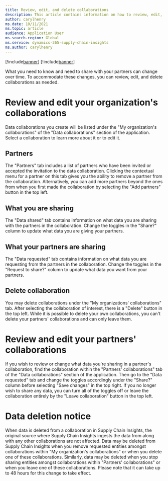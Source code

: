 ```yaml
---
title: Review, edit, and delete collaborations
description: This article contains information on how to review, edit, and delete data collborations within Supply Chain Insights.
author: carylhenry
ms.date: 10/11/2021
ms.topic: article
audience: Application User
ms.search.region: Global
ms.service: dynamics-365-supply-chain-insights
ms.author: carylhenry
---
```


[!include[banner](includes/banner.md)]
[!include[banner](includes/preview-banner.md)]

What you need to know and need to share with your partners can change over time. To accommodate these changes, you can review, edit, and delete collaborations as needed.

# Review and edit your organization's collaborations
Data collaborations you create will be listed under the "My organization's collaborations" of the  "Data collaborations" section of the application. Select a collaboration to learn more about it or to edit it.

## Partners
The "Partners" tab includes a list of partners who have been invited or accepted the invitation to the data collaboration. Clicking the contextual menu for a partner on this tab gives you the ability to remove a partner from the collaboration. Alternatively, you can add more partners beyond the ones from when you first made the collaboration by selecting the "Add partners" button in the top left.

## What you are sharing
The "Data shared" tab contains information on what data you are sharing with the partners in the collaboration. Change the toggles in the "Share?" column to update what data you are giving your partners.

## What your partners are sharing
The "Data requested" tab contains information on what data you are requesting from the partners in the collaboration. Change the toggles in the "Request to share?" column to update what data you want from your partners.

## Delete collaboration
You may delete collaborations under the "My organizations' collaborations" tab. After selecting the collaboration of interest, there is a "Delete" button in the top left. While it is possible to delete your own collaborations, you can't delete your partners' collaborations and can only leave them.

# Review and edit your partners' collaborations
If you wish to review or change what data you're sharing in a partner's collaboration, find the collaboration within the "Partners' collaborations" tab of the "Data collaborations" section of the application. Then go to the "Data requested" tab and change the toggles accordingly under the "Share?" column before selecting "Save changes" in the top right. If you no longer wish to share any data, you can turn all of the toggles off or leave the collaboration entirely by the "Leave collaboration" button in the top left.

# Data deletion notice
When data is deleted from a collaboration in Supply Chain Insights, the original source where Supply Chain Insights ingests the data from along with any other collaborations are not affected. Data may be deleted from Supply Chain Insights when you remove requested entities amongst collaborations within "My organization's collaborations" or when you delete one of these collaborations. Similarly, data may be deleted when you stop sharing entities amongst collaborations within "Partners' collaborations" or when you leave one of these collaborations. Please note that it can take up to 48 hours for this change to take effect.
